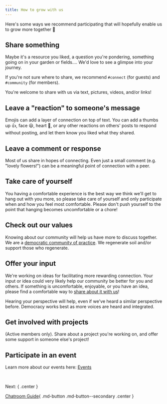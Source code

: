 ```yaml
---
title: How to grow with us
---
```


Here's some ways we recommend participating that will hopefully enable us to grow more together 🙂

## Share something

Maybe it's a resource you liked, a question you're pondering, something going on in your garden or fields.... We'd love to see a glimpse into your journey.

If you're not sure where to share, we recommend `#connect` (for guests) and `#community` (for members).

You're welcome to share with us via text, pictures, videos, and/or links!

## Leave a "reaction" to someone's message

Emojis can add a layer of connection on top of text. You can add a thumbs up 👍, face 😃, heart 💞, or any other reactions on others' posts to respond without posting, and let them know you liked what they shared.

## Leave a comment or response

Most of us share in hopes of connecting. Even just a small comment (e.g. "lovely flowers!") can be a meaningful point of connection with a peer.

## Take care of yourself

You having a comfortable experience is the best way we think we'll get to hang out with you more, so please take care of yourself and only participate when and how you feel most comfortable. Please don't push yourself to the point that hanging becomes uncomfortable or a chore!

## Check out our values

Knowing about our community will help us have more to discuss together. We are a [democratic community of practice](../more.md). We regenerate soil and/or support those who regenerate.

## Offer your input

We're working on ideas for facilitating more rewarding connection. Your input or idea could very likely help our community be better for you and others. If something is uncomfortable, enjoyable, or you have an idea, please find a comfortable way to [share about it with us](./contribute.md#contact)!

Hearing your perspective will help, even if we've heard a similar perspective before. Democracy works best as more voices are heard and integrated.

## Get involved with projects

(Active members only). Share about a project you're working on, and offer some support in someone else's project!

## Participate in an event

Learn more about our events here: [Events](/events/)

&nbsp;

Next:
{ .center }

[Chatroom Guide](chatrooms.md){ .md-button .md-button--secondary .center }